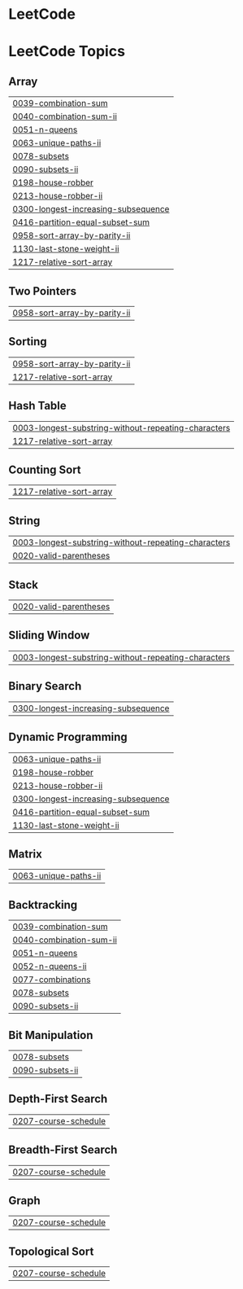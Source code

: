 # LeetCode
<!---LeetCode Topics Start-->
# LeetCode Topics
## Array
|  |
| ------- |
| [0039-combination-sum](https://github.com/Rithanya-R2005/LeetCode/tree/master/0039-combination-sum) |
| [0040-combination-sum-ii](https://github.com/Rithanya-R2005/LeetCode/tree/master/0040-combination-sum-ii) |
| [0051-n-queens](https://github.com/Rithanya-R2005/LeetCode/tree/master/0051-n-queens) |
| [0063-unique-paths-ii](https://github.com/Rithanya-R2005/LeetCode/tree/master/0063-unique-paths-ii) |
| [0078-subsets](https://github.com/Rithanya-R2005/LeetCode/tree/master/0078-subsets) |
| [0090-subsets-ii](https://github.com/Rithanya-R2005/LeetCode/tree/master/0090-subsets-ii) |
| [0198-house-robber](https://github.com/Rithanya-R2005/LeetCode/tree/master/0198-house-robber) |
| [0213-house-robber-ii](https://github.com/Rithanya-R2005/LeetCode/tree/master/0213-house-robber-ii) |
| [0300-longest-increasing-subsequence](https://github.com/Rithanya-R2005/LeetCode/tree/master/0300-longest-increasing-subsequence) |
| [0416-partition-equal-subset-sum](https://github.com/Rithanya-R2005/LeetCode/tree/master/0416-partition-equal-subset-sum) |
| [0958-sort-array-by-parity-ii](https://github.com/Rithanya-R2005/LeetCode/tree/master/0958-sort-array-by-parity-ii) |
| [1130-last-stone-weight-ii](https://github.com/Rithanya-R2005/LeetCode/tree/master/1130-last-stone-weight-ii) |
| [1217-relative-sort-array](https://github.com/Rithanya-R2005/LeetCode/tree/master/1217-relative-sort-array) |
## Two Pointers
|  |
| ------- |
| [0958-sort-array-by-parity-ii](https://github.com/Rithanya-R2005/LeetCode/tree/master/0958-sort-array-by-parity-ii) |
## Sorting
|  |
| ------- |
| [0958-sort-array-by-parity-ii](https://github.com/Rithanya-R2005/LeetCode/tree/master/0958-sort-array-by-parity-ii) |
| [1217-relative-sort-array](https://github.com/Rithanya-R2005/LeetCode/tree/master/1217-relative-sort-array) |
## Hash Table
|  |
| ------- |
| [0003-longest-substring-without-repeating-characters](https://github.com/Rithanya-R2005/LeetCode/tree/master/0003-longest-substring-without-repeating-characters) |
| [1217-relative-sort-array](https://github.com/Rithanya-R2005/LeetCode/tree/master/1217-relative-sort-array) |
## Counting Sort
|  |
| ------- |
| [1217-relative-sort-array](https://github.com/Rithanya-R2005/LeetCode/tree/master/1217-relative-sort-array) |
## String
|  |
| ------- |
| [0003-longest-substring-without-repeating-characters](https://github.com/Rithanya-R2005/LeetCode/tree/master/0003-longest-substring-without-repeating-characters) |
| [0020-valid-parentheses](https://github.com/Rithanya-R2005/LeetCode/tree/master/0020-valid-parentheses) |
## Stack
|  |
| ------- |
| [0020-valid-parentheses](https://github.com/Rithanya-R2005/LeetCode/tree/master/0020-valid-parentheses) |
## Sliding Window
|  |
| ------- |
| [0003-longest-substring-without-repeating-characters](https://github.com/Rithanya-R2005/LeetCode/tree/master/0003-longest-substring-without-repeating-characters) |
## Binary Search
|  |
| ------- |
| [0300-longest-increasing-subsequence](https://github.com/Rithanya-R2005/LeetCode/tree/master/0300-longest-increasing-subsequence) |
## Dynamic Programming
|  |
| ------- |
| [0063-unique-paths-ii](https://github.com/Rithanya-R2005/LeetCode/tree/master/0063-unique-paths-ii) |
| [0198-house-robber](https://github.com/Rithanya-R2005/LeetCode/tree/master/0198-house-robber) |
| [0213-house-robber-ii](https://github.com/Rithanya-R2005/LeetCode/tree/master/0213-house-robber-ii) |
| [0300-longest-increasing-subsequence](https://github.com/Rithanya-R2005/LeetCode/tree/master/0300-longest-increasing-subsequence) |
| [0416-partition-equal-subset-sum](https://github.com/Rithanya-R2005/LeetCode/tree/master/0416-partition-equal-subset-sum) |
| [1130-last-stone-weight-ii](https://github.com/Rithanya-R2005/LeetCode/tree/master/1130-last-stone-weight-ii) |
## Matrix
|  |
| ------- |
| [0063-unique-paths-ii](https://github.com/Rithanya-R2005/LeetCode/tree/master/0063-unique-paths-ii) |
## Backtracking
|  |
| ------- |
| [0039-combination-sum](https://github.com/Rithanya-R2005/LeetCode/tree/master/0039-combination-sum) |
| [0040-combination-sum-ii](https://github.com/Rithanya-R2005/LeetCode/tree/master/0040-combination-sum-ii) |
| [0051-n-queens](https://github.com/Rithanya-R2005/LeetCode/tree/master/0051-n-queens) |
| [0052-n-queens-ii](https://github.com/Rithanya-R2005/LeetCode/tree/master/0052-n-queens-ii) |
| [0077-combinations](https://github.com/Rithanya-R2005/LeetCode/tree/master/0077-combinations) |
| [0078-subsets](https://github.com/Rithanya-R2005/LeetCode/tree/master/0078-subsets) |
| [0090-subsets-ii](https://github.com/Rithanya-R2005/LeetCode/tree/master/0090-subsets-ii) |
## Bit Manipulation
|  |
| ------- |
| [0078-subsets](https://github.com/Rithanya-R2005/LeetCode/tree/master/0078-subsets) |
| [0090-subsets-ii](https://github.com/Rithanya-R2005/LeetCode/tree/master/0090-subsets-ii) |
## Depth-First Search
|  |
| ------- |
| [0207-course-schedule](https://github.com/Rithanya-R2005/LeetCode/tree/master/0207-course-schedule) |
## Breadth-First Search
|  |
| ------- |
| [0207-course-schedule](https://github.com/Rithanya-R2005/LeetCode/tree/master/0207-course-schedule) |
## Graph
|  |
| ------- |
| [0207-course-schedule](https://github.com/Rithanya-R2005/LeetCode/tree/master/0207-course-schedule) |
## Topological Sort
|  |
| ------- |
| [0207-course-schedule](https://github.com/Rithanya-R2005/LeetCode/tree/master/0207-course-schedule) |
<!---LeetCode Topics End-->